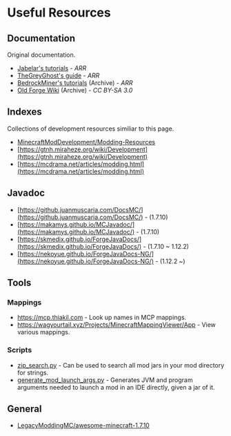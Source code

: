 # Useful Resources

## Documentation

Original documentation.

* [Jabelar's tutorials](http://jabelarminecraft.blogspot.com/2014/06/welcome.html) - *ARR*
* [TheGreyGhost's guide](http://greyminecraftcoder.blogspot.com/p/list-of-topics-outdated.html) - *ARR*
* [BedrockMiner's tutorials](https://web.archive.org/web/20170629194638/https://bedrockminer.jimdo.com/modding-tutorials) (Archive) - *ARR*
* [Old Forge Wiki](https://web.archive.org/web/20160302194303/http://www.minecraftforge.net/wiki/Main_Page) (Archive) - *CC BY-SA 3.0*

## Indexes

Collections of development resources similiar to this page.

* [MinecraftModDevelopment/Modding-Resources](https://github.com/MinecraftModDevelopment/Modding-Resources)
* [https://gtnh.miraheze.org/wiki/Development](https://gtnh.miraheze.org/wiki/Development)
* [https://mcdrama.net/articles/modding.html](https://mcdrama.net/articles/modding.html)

## Javadoc

* [https://github.juanmuscaria.com/DocsMC/](https://github.juanmuscaria.com/DocsMC/) - (1.7.10)
* [https://makamys.github.io/MCJavadoc/](https://makamys.github.io/MCJavadoc/) - (1.7.10)
* [https://skmedix.github.io/ForgeJavaDocs/](https://skmedix.github.io/ForgeJavaDocs/) - (1.7.10 ~ 1.12.2)
* [https://nekoyue.github.io/ForgeJavaDocs-NG/](https://nekoyue.github.io/ForgeJavaDocs-NG/) - (1.12.2 ~)

## Tools

### Mappings

* https://mcp.thiakil.com - Look up names in MCP mappings.
* https://wagyourtail.xyz/Projects/MinecraftMappingViewer/App - View various mappings.

### Scripts

* [zip_search.py](https://gist.github.com/makamys/f279b286c8afe1b976ea18886df1cf7d) - Can be used to search all mod jars in your mod directory for strings.
* [generate_mod_launch_args.py](https://gist.github.com/makamys/e8668436ed1780c0623c26936d0e472d) - Generates JVM and program arguments needed to launch a mod in an IDE directly, given a jar of it.

## General

* [LegacyModdingMC/awesome-minecraft-1.7.10](https://github.com/LegacyModdingMC/awesome-minecraft-1.7.10)
